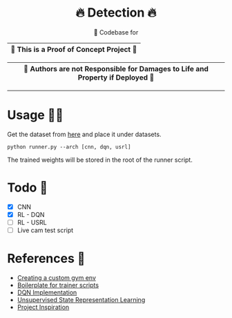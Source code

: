 <div align="center">

# 🔥 Detection 🔥
🧠 Codebase for  

| **🚧 This is a Proof of Concept Project 🚧** |
|:-------------------:|

| **🚧 Authors are not Responsible for Damages to Life and Property if Deployed 🚧** |
|:-------------------:|

---

</div>

# Usage 👨‍💻
Get the dataset from [here](https://drive.google.com/drive/folders/1HznoBFEd6yjaLFlSmkUGARwCUzzG4whq?usp=sharing) and 
place it under datasets. 
```shell
python runner.py --arch [cnn, dqn, usrl]
```
The trained weights will be stored in the root of the runner script. 

# Todo 📜
- [x] CNN
- [x] RL - DQN
- [ ] RL - USRL
- [ ] Live cam test script

# References 📑

- [Creating a custom gym env](https://towardsdatascience.com/creating-a-custom-openai-gym-environment-for-stock-trading-be532be3910e)
- [Boilerplate for trainer scripts](https://github.com/pytorch/examples/blob/master/mnist/main.py)
- [DQN Implementation](https://github.com/Syzygianinfern0/Stable-Baselines)
- [Unsupervised State Representation Learning](https://github.com/mila-iqia/atari-representation-learning)
- [Project Inspiration](https://github.com/arpit-jadon/FireNet-LightWeight-Network-for-Fire-Detection)